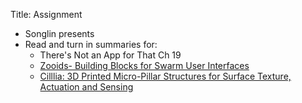 Title: Assignment

- Songlin presents
- Read and turn in summaries for:
	- There's Not an App for That Ch 19
	- [Zooids- Building Blocks for Swarm User
		Interfaces](https://dl.acm.org/citation.cfm?doid=2984511.2984547)
	- [Cilllia: 3D Printed Micro-Pillar Structures for Surface Texture,
		Actuation and
		Sensing](https://dl.acm.org/citation.cfm?doid=2858036.2858257)
